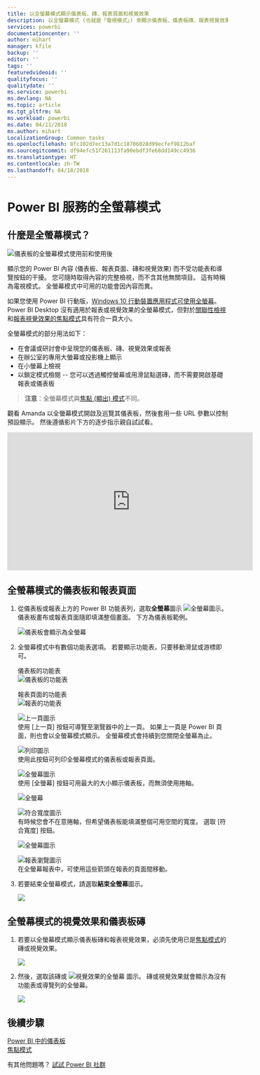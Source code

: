 ```yaml
---
title: 以全螢幕模式顯示儀表板、磚、報表頁面和視覺效果
description: 以全螢幕模式 (也就是「電視模式」) 來顯示儀表板、儀表板磚、報表視覺效果和報表頁面。
services: powerbi
documentationcenter: ''
author: mihart
manager: kfile
backup: ''
editor: ''
tags: ''
featuredvideoid: ''
qualityfocus: ''
qualitydate: ''
ms.service: powerbi
ms.devlang: NA
ms.topic: article
ms.tgt_pltfrm: NA
ms.workload: powerbi
ms.date: 04/11/2018
ms.author: mihart
LocalizationGroup: Common tasks
ms.openlocfilehash: 8fc102d7ec13a7d1c18706028d99ecfef9812baf
ms.sourcegitcommit: df94efc51f261113fa90ebdf3fe68dd149cc4936
ms.translationtype: HT
ms.contentlocale: zh-TW
ms.lasthandoff: 04/18/2018
---
```

# <a name="full-screen-mode-in-power-bi-service"></a>Power BI 服務的全螢幕模式
## <a name="what-is-full-screen-mode"></a>什麼是全螢幕模式？
![儀表板的全螢幕模式使用前和使用後](media/service-fullscreen-mode/power-bi-full-screen-comparison.png)

顯示您的 Power BI 內容 (儀表板、報表頁面、磚和視覺效果) 而不受功能表和導覽按鈕的干擾。  您可隨時取得內容的完整檢視，而不含其他無關項目。 這有時稱為電視模式。 全螢幕模式中可用的功能會因內容而異。 

如果您使用 Power BI 行動版，[Windows 10 行動裝置應用程式可使用全螢幕](mobile-windows-10-app-presentation-mode.md)。 Power BI Desktop 沒有適用於報表或視覺效果的全螢幕模式，但對於[關聯性檢視](desktop-report-view.md)和[報表視覺效果的焦點模式](service-focus-mode.md)具有符合一頁大小。

 

全螢幕模式的部分用法如下：

* 在會議或研討會中呈現您的儀表板、磚、視覺效果或報表
* 在辦公室的專用大螢幕或投影機上顯示
* 在小螢幕上檢視
* 以鎖定模式檢閱 -- 您可以透過觸控螢幕或用滑鼠點選磚，而不需要開啟基礎報表或儀表板

> **注意**：全螢幕模式與[焦點 (顯出) 模式](service-focus-mode.md)不同。
> 
> 

觀看 Amanda 以全螢幕模式開啟及巡覽其儀表板，然後套用一些 URL 參數以控制預設顯示。 然後遵循影片下方的逐步指示親自試試看。

<iframe width="560" height="315" src="https://www.youtube.com/embed/c31gZkyvC54" frameborder="0" allowfullscreen></iframe>

## <a name="dashboards-and-report-pages-in-full-screen-mode"></a>全螢幕模式的儀表板和報表頁面
1. 從儀表板或報表上方的 Power BI 功能表列，選取**全螢幕**圖示 ![全螢幕圖示](media/service-fullscreen-mode/power-bi-full-screen-icon.png)。 儀表板畫布或報表頁面隨即填滿整個畫面。 下方為儀表板範例。
   
      ![儀表板會顯示為全螢幕](media/service-fullscreen-mode/power-bi-dash-full-screen.png)
2. 全螢幕模式中有數個功能表選項。  若要顯示功能表，只要移動滑鼠或游標即可。 
   
     儀表板的功能表    
     ![儀表板的功能表](media/service-fullscreen-mode/power-bi-full-screen-menu-dashboard.png)    
   
     報表頁面的功能表    
    ![報表的功能表](media/service-fullscreen-mode/power-bi-report-menu.png)    
   
    ![上一頁圖示](media/service-fullscreen-mode/power-bi-back-icon.png)    
    使用 [上一頁] 按鈕可導覽至瀏覽器中的上一頁。 如果上一頁是 Power BI 頁面，則也會以全螢幕模式顯示。  全螢幕模式會持續到您關閉全螢幕為止。
   
    ![列印圖示](media/service-fullscreen-mode/power-bi-print-icon.png)    
    使用此按鈕可列印全螢幕模式的儀表板或報表頁面。 
   
    ![全螢幕圖示](media/service-fullscreen-mode/power-bi-fit-to-width.png)    
    使用 [全螢幕] 按鈕可用最大的大小顯示儀表板，而無須使用捲軸。     
   
    ![全螢幕](media/service-fullscreen-mode/power-bi-fit-screen.png)
   
    ![符合寬度圖示](media/service-fullscreen-mode/power-bi-fit-width.png)       
    有時候您會不在意捲軸，但希望儀表板能填滿整個可用空間的寬度。 選取 [符合寬度] 按鈕。    
   
    ![全螢幕圖示](media/service-fullscreen-mode/power-bi-fit-to-width-new.png)
   
    ![報表瀏覽圖示](media/service-fullscreen-mode/power-bi-report-nav2.png)       
    在全螢幕報表中，可使用這些箭頭在報表的頁面間移動。    
3. 若要結束全螢幕模式，請選取**結束全螢幕**圖示。
   
      ![](media/service-fullscreen-mode/exit-fullscreen-new.png)

## <a name="visualizations-and-dashboard-tiles-in-full-screen-mode"></a>全螢幕模式的視覺效果和儀表板磚
1. 若要以全螢幕模式顯示儀表板磚和報表視覺效果，必須先使用已是[焦點模式](service-focus-mode.md)的磚或視覺效果。 
   
    ![](media/service-fullscreen-mode/power-bi-focus3.png)
2. 然後，選取該磚或 ![視覺效果的全螢幕](media/service-fullscreen-mode/power-bi-full-screen-icon.png)  圖示。 磚或視覺效果就會顯示為沒有功能表或導覽列的全螢幕。
   
    ![](media/service-fullscreen-mode/power-bi-fullscreen.png)

## <a name="next-steps"></a>後續步驟
[Power BI 中的儀表板](service-dashboards.md)  
[焦點模式](service-focus-mode.md)    

有其他問題嗎？ [試試 Power BI 社群](http://community.powerbi.com/)

